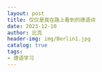 ```yaml
---
layout: post
title: 仅仅是我在路上看到的德语词
date: 2023-12-10
author: 比克
header-img: img/Berlin1.jpg
catalog: true
tags:
- 德语学习
---
```


